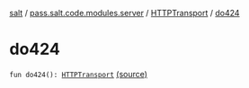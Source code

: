 [salt](../../index.md) / [pass.salt.code.modules.server](../index.md) / [HTTPTransport](index.md) / [do424](./do424.md)

# do424

`fun do424(): `[`HTTPTransport`](index.md) [(source)](https://github.com/kurbaniec-tgm/salt/tree/master/code/modules/server/HTTPTransport.kt#L74)